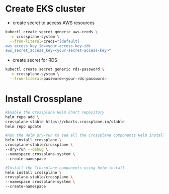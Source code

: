 # Create EKS cluster
- create secret to access AWS resources
```bash
kubectl create secret generic aws-creds \
  -n crossplane-system \
  --from-literal=creds="[default]
aws_access_key_id=<your-access-key-id>
aws_secret_access_key=<your-secret-access-key>"
```

- create secret for RDS
```bash
kubectl create secret generic rds-password \
  -n crossplane-system \
  --from-literal=password=<your-rds-password>
```
# Install Crossplane
```bash
#Enable the Crossplane Helm Chart repository
helm repo add \
crossplane-stable https://charts.crossplane.io/stable
helm repo update

#Run the Helm dry-run to see all the Crossplane components Helm installs.
helm install crossplane \
crossplane-stable/crossplane \
--dry-run --debug \
--namespace crossplane-system \
--create-namespace

#Install the Crossplane components using helm install
helm install crossplane \
crossplane-stable/crossplane \
--namespace crossplane-system \
--create-namespace

```
